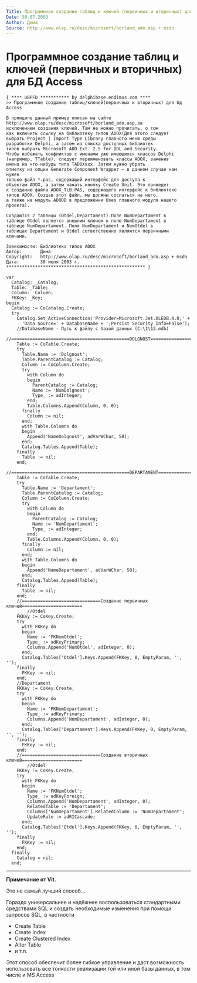```yaml
---
Title: Программное создание таблиц и ключей (первичных и вторичных) для БД Access
Date: 30.07.2003
Author: Дима
Source: http://www.olap.ru/desc/microsoft/borland_ado.asp + msdn
---
```



Программное создание таблиц и ключей (первичных и вторичных) для БД Access
==========================================================================

    { **** UBPFD *********** by delphibase.endimus.com ****
    >> Программное создание таблиц/ключей(первичных и вторичных) для бд Access
     
    В принципе данный пример описан на сайте 
    http://www.olap.ru/desc/microsoft/borland_ado.asp,за
    исключением создания ключей. Там же можно прочитать, о том 
    как включить ссылку на библиотеку типов ADOX(Для этого следует 
    выбрать Project | Import Type Library главного меню среды
    разработки Delphi, а затем из списка доступных библиотек 
    типов выбрать Microsoft ADO Ext. 2.5 for DDL and Security. 
    Чтобы избежать конфликтов с именами уже имеющихся классов Delphi
    (например, TTable), следует переименовать классы ADOX, заменив 
    имена на что-нибудь типа TADOXxxx. Затем нужно убрать 
    отметку из опции Generate Component Wrapper — в данном случае нам нужен
    только файл *.pas, содержащий интерфейс для доступа к 
    объектам ADOX, а затем нажать кнопку Create Unit. Это приведет 
    к созданию файла ADOX_TLB.PAS, содержащего интерфейс к библиотеке
    типов ADOX. Создав этот файл, мы должны сослаться на него, 
    а также на модуль ADODB в предложении Uses главного модуля нашего проекта).
     
    Создаются 2 таблицы (Otdel,Departament).Поле NumDepartament в 
    таблице Otdel является внешним ключем к полю NumDepartament в 
    таблице NumDepartament. Поля NumDepartament и NumOtdel в 
    таблицах Departament и Otdel сответственно являются первичными ключами.
     
    Зависимости: Библиотека типов ADOX
    Автор:       Дима
    Copyright:   http://www.olap.ru/desc/microsoft/borland_ado.asp + msdn
    Дата:        30 июля 2003 г.
    ***************************************************** }
     
    var
      Catalog: _Catalog;
      Table: _Table;
      Column: _Column;
      FKKey: _Key;
    begin
      Catalog := CoCatalog.Create;
      try
        Catalog.Set_ActiveConnection('Provider=Microsoft.Jet.OLEDB.4.0;' +
          'Data Source=' + DatabaseName + ';Persist Security Info=False');
        //DatabaseName - Путь к файлу с базой данных (C:\1\12.mdb)
        //=============================================DOLGNOST=========================
        Table := CoTable.Create;
        try
          Table.Name := 'Dolgnost';
          Table.ParentCatalog := Catalog;
          Column := CoColumn.Create;
          try
            with Column do
            begin
              ParentCatalog := Catalog;
              Name := 'NumDolgnost';
              Type_ := adInteger;
            end;
            Table.Columns.Append(Column, 0, 0);
          finally
            Column := nil;
          end;
          with Table.Columns do
          begin
            Append('NameDolgnost', adVarWChar, 50);
          end;
          Catalog.Tables.Append(Table);
        finally
          Table := nil;
        end;
        //=============================================DEPARTAMENT======================
        Table := CoTable.Create;
        try
          Table.Name := 'Departament';
          Table.ParentCatalog := Catalog;
          Column := CoColumn.Create;
          try
            with Column do
            begin
              ParentCatalog := Catalog;
              Name := 'NumDepartament';
              Type_ := adInteger;
            end;
            Table.Columns.Append(Column, 0, 0);
          finally
            Column := nil;
          end;
          with Table.Columns do
          begin
            Append('NameDepartament', adVarWChar, 50);
          end;
          Catalog.Tables.Append(Table);
        finally
          Table := nil;
        end;
        //==============================Создание первичных ключей=======================
            //Otdel
        FKKey := CoKey.Create;
        try
          with FKKey do
          begin
            Name := 'PKNumOtdel';
            Type_ := adKeyPrimary;
            Columns.Append('NumOtdel', adInteger, 0);
          end;
          Catalog.Tables['Otdel'].Keys.Append(FKKey, 0, EmptyParam, '', '');
        finally
          FKKey := nil;
        end;
        //Departament
        FKKey := CoKey.Create;
        try
          with FKKey do
          begin
            Name := 'PKNumDepartament';
            Type_ := adKeyPrimary;
            Columns.Append('NumDepartament', adInteger, 0);
          end;
          Catalog.Tables['Departament'].Keys.Append(FKKey, 0, EmptyParam, '', '');
        finally
          FKKey := nil;
        end;
        //==============================Создание вторичных ключей=======================
            //Otdel
        FKKey := CoKey.Create;
        try
          with FKKey do
          begin
            Name := 'FKNumOtdel';
            Type_ := adKeyForeign;
            Columns.Append('NumDepartament', adInteger, 0);
            RelatedTable := 'Departament';
            Columns['NumDepartament'].RelatedColumn := 'NumDepartament';
            UpdateRule := adRICascade;
          end;
          Catalog.Tables['Otdel'].Keys.Append(FKKey, 0, EmptyParam, '', '');
        finally
          FKKey := nil;
        end;
      finally
        Catalog = nil;
      end;

 

------------------------------------------------------------------------

**Примечание от Vit.**

Это не самый лучший способ...  

Гораздо универсальнее и надёжнее
воспользоваться стандартными средствами SQL и создать необходимые
изменения при помощи запросов SQL, в частности

- Create Table
- Create  Index
- Create Clustered Index
- Alter Table
- и т.п.

Этот способ обеспечит более гибкое управление и даст возможность
использовать все тонкости реализации той или иной базы данных, в том
числе и MS Access
